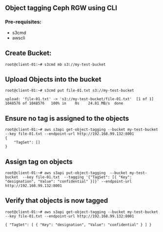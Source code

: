## Object tagging Ceph RGW using CLI

### Pre-requisites:
- s3cmd
- awscli

## Create Bucket:
`root@client-01:~# s3cmd mb s3://my-test-bucket`

## Upload Objects into the bucket
`root@client-01:~# s3cmd put file-01.txt s3://my-test-bucket`

 `upload: 'file-01.txt' -> 's3://my-test-bucket/file-01.txt'  [1 of 1]
  1048576 of 1048576   100% in    0s    24.81 MB/s  done`

## Ensure no tag is assigned to the objects
```
root@client-01:~# aws s3api get-object-tagging --bucket my-test-bucket --key file-01.txt --endpoint-url http://192.168.99.132:8001
{
    "TagSet": []
}
```
## Assign tag on objects
`root@client-01:~# aws s3api put-object-tagging  --bucket my-test-bucket  --key file-01.txt  --tagging '{"TagSet": [{ "Key": "designation", "Value": "confidential" }]}' --endpoint-url http://192.168.99.132:8001`

## Verify that objects is now tagged 
`root@client-01:~# aws s3api get-object-tagging --bucket my-test-bucket --key file-01.txt --endpoint-url http://192.168.99.132:8001`

`{
    "TagSet": [
        {
            "Key": "designation",
            "Value": "confidential"
        }
    ]
 }`
